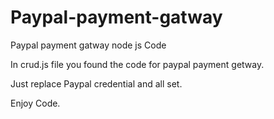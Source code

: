 # Paypal-payment-gatway
Paypal payment gatway node js Code

In crud.js file you found the code for paypal payment getway.

Just replace Paypal credential and all set.

Enjoy Code.
